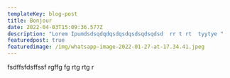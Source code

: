```yaml
---
templateKey: blog-post
title: Bonjour
date: 2022-04-03T15:09:36.577Z
description: "Lorem Ipumdsdsqdqdqsdqsdqsdsqdsqdsd  rr t rt  tyytye "
featuredpost: true
featuredimage: /img/whatsapp-image-2022-01-27-at-17.34.41.jpeg
---
```

fsdffsfdsffssf   rgffg fg   rtg rtg r